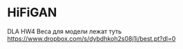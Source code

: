 # HiFiGAN
DLA HW4
Веса для модели лежат туть https://www.dropbox.com/s/dybdhkoh2s08j1i/best.pt?dl=0
